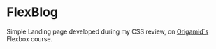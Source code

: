 # FlexBlog 
Simple Landing page developed during my CSS review, on [Origamid´s](origamid.com) Flexbox course.